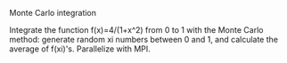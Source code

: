 Monte Carlo integration

Integrate the function f(x)=4/(1+x^2) from 0 to 1 with the Monte Carlo method: generate random xi numbers between 0 and 1, and calculate the average of f(xi)'s. Parallelize with MPI.
